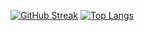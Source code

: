 

<!--
**L-glance/L-glance** is a ✨ _special_ ✨ repository because its `README.md` (this file) appears on your GitHub profile.

Here are some ideas to get you started:

- 🔭 I’m currently working on ...
- 🌱 I’m currently learning ...
- 👯 I’m looking to collaborate on ...
- 🤔 I’m looking for help with ...
- 💬 Ask me about ...
- 📫 How to reach me: ...
- 😄 Pronouns: ...
- ⚡ Fun fact: ...
-->

[![GitHub Streak](http://github-readme-streak-stats.herokuapp.com?user=L-glance&theme=dark&background=000000)](https://git.io/streak-stats)
[![Top Langs](https://github-readme-stats.vercel.app/api/top-langs/?username=L-glance&layout=compact&theme=vision-friendly-dark)](https://github.com/anuraghazra/github-readme-stats)
